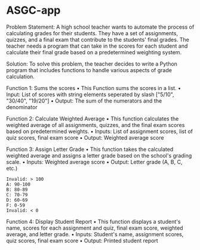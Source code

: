 # ASGC-app
Problem Statement:
    A high school teacher wants to automate the process of calculating grades for their students. They have a set of assignments, quizzes, and a final exam that contribute to the students' final grades. The teacher needs a program that can take in the scores for each student and calculate their final grade based on a predetermined weighting system.

Solution:
    To solve this problem, the teacher decides to write a Python program that includes functions to handle various aspects of grade calculation.

Function 1: Sums the scores
    •	This Function sums the scores in a list.
    •	Input: List of scores with string elements seperated by slash ["5/10", "30/40", "19/20"]
    •	Output: The sum of the numerators and the denominator 

Function 2: Calculate Weighted Average
    •	This function calculates the weighted average of all assignments, quizzes, and the final exam scores based on predetermined weights.
    •	Inputs: List of assignment scores, list of quiz scores, final exam score
    •	Output: Weighted average score

Function 3: Assign Letter Grade
    •	This function takes the calculated weighted average and assigns a letter grade based on the school's grading scale.
    •	Inputs: Weighted average score
    •	Output: Letter grade (A, B, C, etc.)

    Invalid: > 100
    A: 90-100
    B: 80-89
    C: 70-79
    D: 60-69
    F: 0-59
    Invalid: < 0

Function 4: Display Student Report
    •	This function displays a student's name, scores for each assignment and quiz, final exam score, weighted average, and letter grade.
    •	Inputs: Student's name, assignment scores, quiz scores, final exam score
    •	Output: Printed student report
